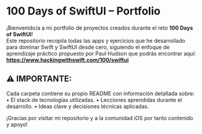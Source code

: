 #  100 Days of SwiftUI – Portfolio

¡Bienvenido/a a mi portfolio de proyectos creados durante el reto **100 Days of SwiftUI**!  
Este repositorio recopila todas las apps y ejercicios que he desarrollado para dominar Swift y SwiftUI desde cero, siguiendo el enfoque de aprendizaje práctico propuesto por Paul Hudson que podrás encontrar aquí:
**https://www.hackingwithswift.com/100/swiftui**


## ⚠️ IMPORTANTE:
Cada carpeta contiene su propio README con información detallada sobre:
	•	 El stack de tecnologías utilizadas.
	•	 Lecciones aprendidas durante el desarrollo.
	•	 Ideas clave y decisiones técnicas aplicadas.

¡Gracias por visitar mi repositorio y a la comunidad iOS por tanto contenido y apoyo! 
